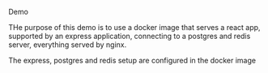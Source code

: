 Demo

THe purpose of this demo is to use a docker image that serves a react app, supported by an express application, connecting to a postgres and redis server, everything served by nginx.

The express, postgres and redis setup are configured in the docker image